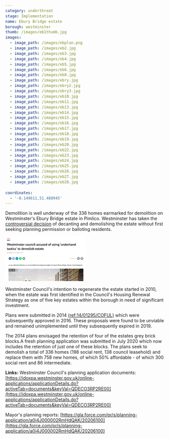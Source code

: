 ```yaml
---
category: underthreat
stage: Implementation 
name: Ebury Bridge estate 
borough: westminster
thumb: /images/eb1thumb.jpg
images:
  - image_path: /images/ebplan.png
  - image_path: /images/eb2.jpg
  - image_path: /images/eb3.jpg
  - image_path: /images/eb4.jpg
  - image_path: /images/eb5.jpg
  - image_path: /images/eb6.jpg
  - image_path: /images/eb8.jpg
  - image_path: /images/ebry.jpg
  - image_path: /images/ebry2.jpg
  - image_path: /images/ebry3.jpg
  - image_path: /images/eb10.jpg
  - image_path: /images/eb11.jpg
  - image_path: /images/eb13.jpg
  - image_path: /images/eb14.jpg
  - image_path: /images/eb15.jpg
  - image_path: /images/eb16.jpg
  - image_path: /images/eb17.jpg
  - image_path: /images/eb18.jpg
  - image_path: /images/eb19.jpg
  - image_path: /images/eb20.jpg
  - image_path: /images/eb22.jpg
  - image_path: /images/eb23.jpg
  - image_path: /images/eb24.jpg
  - image_path: /images/eb25.jpg
  - image_path: /images/eb26.jpg
  - image_path: /images/eb27.jpg
  - image_path: /images/eb28.jpg

coordinates:
  - '-0.149611,51.488945'
---
```

Demolition is well underway of the 336 homes earmarked for demolition on Westminster's Ebury Bridge estate in Pimlico. Westminster has taken the [controversial decision](https://www.insidehousing.co.uk/news/news/westminster-city-council-accused-of-trying-to-dodge-scrutiny-over-estate-regeneration-63267) of decanting and demolishing the estate without first seeking planning permission or balloting residents.

<img src="/images/ebridgenews.png" class="img-fluid rounded img-thumbnail" width="50%">

Westminster Council's intention to regenerate the estate started in 2010, when the estate was first identified in the Council's Housing Renewal Strategy as one of five key estates within the borough in need of significant investment.

Plans were submitted in 2014 [(ref:14/01295/COFUL)](https://www.london.gov.uk/sites/default/files/public%3A//public%3A//PAWS/media_id_255164///ebury_bridge_estate_report.pdf) which were subsequently approved in 2016. These proposals were found to be unviable and remained unimplemented until they subsequently expired in 2019.

The 2014 plans envisaged the retention of four of the estates grey brick blocks.A fresh planning application was submitted in July 2020 which now includes the retention of just one of these blocks. The plans seek to demolish a total of 336 homes (198 social rent, 138 council leasehold) and replace them with 758 new homes, of which 50% affordable - of which 300 social rent and 86 intermediate.

__Links:__
Westminster Council's planning application documents: [https://idoxpa.westminster.gov.uk/online-applications/applicationDetails.do?activeTab=documents&keyVal=QDECO3RP2RE00](https://idoxpa.westminster.gov.uk/online-applications/applicationDetails.do?activeTab=documents&keyVal=QDECO3RP2RE00)

Mayor's planning reports: [https://gla.force.com/pr/s/planning-application/a0i4J000002RmHdQAK/20206100](https://gla.force.com/pr/s/planning-application/a0i4J000002RmHdQAK/20206100)
